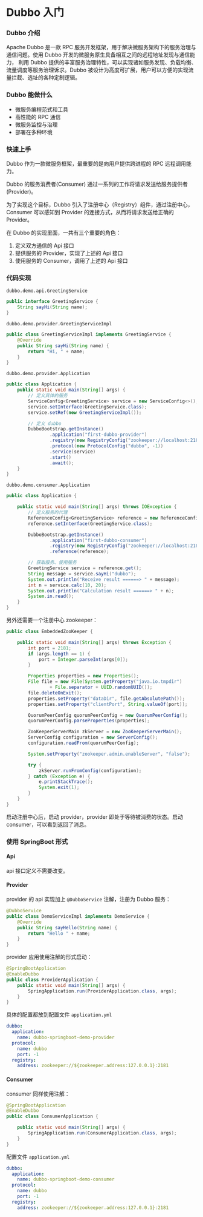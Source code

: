 # Dubbo 入门

### Dubbo 介绍

Apache Dubbo 是一款 RPC 服务开发框架，用于解决微服务架构下的服务治理与通信问题。使用 Dubbo 开发的微服务原生具备相互之间的远程地址发现与通信能力， 利用 Dubbo 提供的丰富服务治理特性，可以实现诸如服务发现、负载均衡、流量调度等服务治理诉求。Dubbo 被设计为高度可扩展，用户可以方便的实现流量拦截、选址的各种定制逻辑。

### Dubbo 能做什么

- 微服务编程范式和工具
- 高性能的 RPC 通信
- 微服务监控与治理
- 部署在多种环境

### 快速上手

Dubbo 作为一款微服务框架，最重要的是向用户提供跨进程的 RPC 远程调用能力。

Dubbo 的服务消费者(Consumer) 通过一系列的工作将请求发送给服务提供者(Provider)。

为了实现这个目标，Dubbo 引入了注册中心（Registry）组件，通过注册中心，Consumer 可以感知到 Provider 的连接方式，从而将请求发送给正确的 Provider。

在 Dubbo 的实现里面，一共有三个重要的角色：

1. 定义双方通信的 Api 接口
2. 提供服务的 Provider，实现了上述的 Api 接口
3. 使用服务的 Consumer，调用了上述的 Api 接口

### 代码实现

`dubbo.demo.api.GreetingService`

```java
public interface GreetingService {
    String sayHi(String name);
}
```

`dubbo.demo.provider.GreetingServiceImpl`

```java
public class GreetingServiceImpl implements GreetingService {
    @Override
    public String sayHi(String name) {
        return "Hi, " + name;
    }
}
```

`dubbo.demo.provider.Application`

```java
public class Application {
    public static void main(String[] args) {
        // 定义具体的服务
        ServiceConfig<GreetingService> service = new ServiceConfig<>();
        service.setInterface(GreetingService.class);
        service.setRef(new GreetingServiceImpl());

        // 定义 dubbo
        DubboBootstrap.getInstance()
                .application("first-dubbo-provider")
                .registry(new RegistryConfig("zookeeper://localhost:2181"))
                .protocol(new ProtocolConfig("dubbo", -1))
                .service(service)
                .start()
                .await();
    }
}
```

`dubbo.demo.consumer.Application`

```java
public class Application {

    public static void main(String[] args) throws IOException {
        // 定义服务的代理
        ReferenceConfig<GreetingService> reference = new ReferenceConfig<>();
        reference.setInterface(GreetingService.class);

        DubboBootstrap.getInstance()
                .application("first-dubbo-consumer")
                .registry(new RegistryConfig("zookeeper://localhost:2181"))
                .reference(reference);

        // 获取服务、使用服务
        GreetingService service = reference.get();
        String message = service.sayHi("dubbo");
        System.out.println("Receive result ======> " + message);
        int n = service.calc(10, 20);
        System.out.println("Calculation result ======> " + n);
        System.in.read();
    }
}
```

另外还需要一个注册中心 zookeeper：

```java
public class EmbeddedZooKeeper {

    public static void main(String[] args) throws Exception {
        int port = 2181;
        if (args.length == 1) {
            port = Integer.parseInt(args[0]);
        }

        Properties properties = new Properties();
        File file = new File(System.getProperty("java.io.tmpdir")
                + File.separator + UUID.randomUUID());
        file.deleteOnExit();
        properties.setProperty("dataDir", file.getAbsolutePath());
        properties.setProperty("clientPort", String.valueOf(port));

        QuorumPeerConfig quorumPeerConfig = new QuorumPeerConfig();
        quorumPeerConfig.parseProperties(properties);

        ZooKeeperServerMain zkServer = new ZooKeeperServerMain();
        ServerConfig configuration = new ServerConfig();
        configuration.readFrom(quorumPeerConfig);

        System.setProperty("zookeeper.admin.enableServer", "false");

        try {
            zkServer.runFromConfig(configuration);
        } catch (Exception e) {
            e.printStackTrace();
            System.exit(1);
        }
    }
}
```

启动注册中心后，启动 provider，provider 即处于等待被消费的状态。启动 consumer，可以看到返回了消息。



### 使用 SpringBoot 形式

#### Api

api 接口定义不需要改变。

#### Provider

provider 的 api 实现加上 `@DubboService` 注解，注册为 Dubbo 服务：

```java
@DubboService
public class DemoServiceImpl implements DemoService {
    @Override
    public String sayHello(String name) {
        return "Hello " + name;
    }
}

```

provider 应用使用注解的形式启动：

```java
@SpringBootApplication
@EnableDubbo
public class ProviderApplication {
    public static void main(String[] args) {
        SpringApplication.run(ProviderApplication.class, args);
    }
}
```

具体的配置都放到配置文件 `application.yml`

```yml
dubbo:
  application:
    name: dubbo-springboot-demo-provider
  protocol:
    name: dubbo
    port: -1
  registry:
    address: zookeeper://${zookeeper.address:127.0.0.1}:2181
```

#### Consumer

consumer 同样使用注解：

```java
@SpringBootApplication
@EnableDubbo
public class ConsumerApplication {

    public static void main(String[] args) {
        SpringApplication.run(ConsumerApplication.class, args);
    }
}
```

配置文件 `application.yml`

```yml
dubbo:
  application:
    name: dubbo-springboot-demo-consumer
  protocol:
    name: dubbo
    port: -1
  registry:
    address: zookeeper://${zookeeper.address:127.0.0.1}:2181
```

